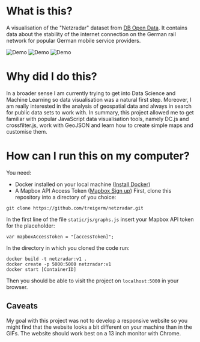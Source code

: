 # What is this?
A visualisation of the "Netzradar" dataset from [DB Open Data](http://data.deutschebahn.com/dataset/data-netzradar). It contains data about the stability of the internet connection on the German rail network for popular German mobile service providers.

![Demo](netzradar_demo.gif)
![Demo](netzradar_demo_mid.gif)
![Demo](netzradar_demo_high.gif)

# Why did I do this?
In a broader sense I am currently trying to get into Data Science and Machine Learning so data visualisation was a natural first step. Moreover, I am really interested in the analysis of geospatial data and always in search for public data sets to work with. In summary, this project allowed me to get familiar with popular JavaScript data visualisation tools, namely DC.js and crossfilter.js, work with GeoJSON and learn how to create simple maps and customise them.

# How can I run this on my computer?
You need:
* Docker installed on your local machine ([Install Docker](https://docs.docker.com/engine/installation/))
* A Mapbox API Access Token ([Mapbox Sign up](https://www.mapbox.com/studio/signup/))
First, clone this repository into a directory of you choice:
```
git clone https://github.com/treigerm/netzradar.git
```
In the first line of the file `static/js/graphs.js` insert your Mapbox API token for the placeholder:
```
var mapboxAccessToken = "[accessToken]";
```
In the directory in which you cloned the code run:
```
docker build -t netzradar:v1 .
docker create -p 5000:5000 netzradar:v1
docker start [ContainerID]
```
Then you should be able to visit the project on `localhost:5000` in your browser.

## Caveats
My goal with this project was not to develop a responsive website so you might find that the website looks a bit different on your machine than in the GIFs. The website should work best on a 13 inch monitor with Chrome.
